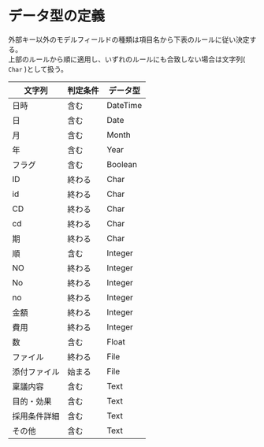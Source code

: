 # データ型の定義

外部キー以外のモデルフィールドの種類は項目名から下表のルールに従い決定する。  
上部のルールから順に適用し、いずれのルールにも合致しない場合は文字列( `Char` )として扱う。

| 文字列       | 判定条件 | データ型 |
|--------------|----------|----------|
| 日時         | 含む     | DateTime |
| 日           | 含む     | Date     |
| 月           | 含む     | Month    |
| 年           | 含む     | Year     |
| フラグ       | 含む     | Boolean  |
| ID           | 終わる   | Char     |
| id           | 終わる   | Char     |
| CD           | 終わる   | Char     |
| cd           | 終わる   | Char     |
| 期           | 終わる   | Char     |
| 順           | 含む     | Integer  |
| NO           | 終わる   | Integer  |
| No           | 終わる   | Integer  |
| no           | 終わる   | Integer  |
| 金額         | 終わる   | Integer  |
| 費用         | 終わる   | Integer  |
| 数           | 含む     | Float    |
| ファイル     | 終わる   | File     |
| 添付ファイル | 始まる   | File     |
| 稟議内容     | 含む     | Text     |
| 目的・効果   | 含む     | Text     |
| 採用条件詳細 | 含む     | Text     |
| その他       | 含む     | Text     |
